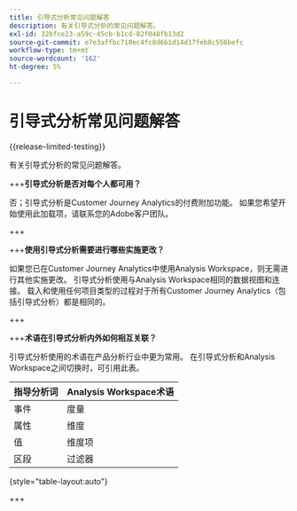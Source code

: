 ```yaml
---
title: 引导式分析常见问题解答
description: 有关引导式分析的常见问题解答。
exl-id: 32bfce23-a59c-45cb-b1cd-82f048fb13d2
source-git-commit: e7e3affbc710ec4fc8d6b1d14d17feb8c556befc
workflow-type: tm+mt
source-wordcount: '162'
ht-degree: 5%

---
```


# 引导式分析常见问题解答

{{release-limited-testing}}

有关引导式分析的常见问题解答。

+++**引导式分析是否对每个人都可用？**

否；引导式分析是Customer Journey Analytics的付费附加功能。 如果您希望开始使用此加载项，请联系您的Adobe客户团队。

+++

+++**使用引导式分析需要进行哪些实施更改？**

如果您已在Customer Journey Analytics中使用Analysis Workspace，则无需进行其他实施更改。 引导式分析使用与Analysis Workspace相同的数据视图和连接。 载入和使用任何项目类型的过程对于所有Customer Journey Analytics（包括引导式分析）都是相同的。

+++

+++**术语在引导式分析内外如何相互关联？**

引导式分析使用的术语在产品分析行业中更为常用。 在引导式分析和Analysis Workspace之间切换时，可引用此表。

| 指导分析词 | Analysis Workspace术语 |
| --- | --- |
| 事件 | 度量 |
| 属性 | 维度 |
| 值 | 维度项 |
| 区段 | 过滤器 |

{style="table-layout:auto"}

+++
